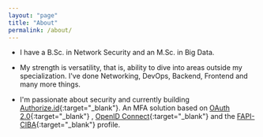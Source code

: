 ```yaml
---
layout: "page"
title: "About"
permalink: /about/
---
```


* I have a B.Sc. in Network Security and an M.Sc. in Big Data.

* My strength is versatility, that is, ability to dive into areas outside my specialization. I've done Networking, DevOps, Backend, Frontend and many more things.

* I'm passionate about security and currently building [Authorize.id](https://authorize.id/){:target="_blank"}. An MFA solution based
  on [OAuth 2.0](https://datatracker.ietf.org/doc/html/rfc6749){:target="_blank"}
  , [OpenID Connect](https://openid.net/specs/openid-connect-core-1_0.html){:target="_blank"} and
  the [FAPI-CIBA](https://openid.net/specs/openid-financial-api-ciba-wd-02.html){:target="_blank"} profile.
